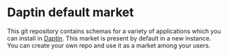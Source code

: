 # Daptin default market

This git repository contains schemas for a variety of applications which you can install in [Daptin](https://dapt.in). This market is present by default in a new instance. You can create your own repo and use it as a market among your users.
